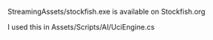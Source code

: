 StreamingAssets/stockfish.exe is available on Stockfish.org

I used this in Assets/Scripts/AI/UciEngine.cs
